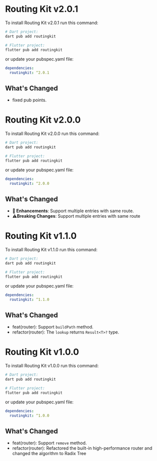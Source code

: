 # Routing Kit v2.0.1

To install Routing Kit v2.0.1 run this command:

```bash
# Dart project:
dart pub add routingkit

# Flutter project:
flutter pub add routingkit
```

or update your pubspec.yaml file:

```yaml
dependencies:
  routingkit: ^2.0.1
```

## What's Changed

* fixed pub points.

# Routing Kit v2.0.0

To install Routing Kit v2.0.0 run this command:

```bash
# Dart project:
dart pub add routingkit

# Flutter project:
flutter pub add routingkit
```

or update your pubspec.yaml file:

```yaml
dependencies:
  routingkit: ^2.0.0
```

## What's Changed

* **🚀 Enhancements**: Support multiple entries with same route.
* **⚠️Breaking Changes**: Support multiple entries with same route

# Routing Kit v1.1.0

To install Routing Kit v1.1.0 run this command:

```bash
# Dart project:
dart pub add routingkit

# Flutter project:
flutter pub add routingkit
```

or update your pubspec.yaml file:

```yaml
dependencies:
  routingkit: ^1.1.0
```

## What's Changed

* feat(router): Support `buildPath` method.
* refactor(router): The `lookup` returns `Result<T>?` type.


# Routing Kit v1.0.0

To install Routing Kit v1.0.0 run this command:

```bash
# Dart project:
dart pub add routingkit

# Flutter project:
flutter pub add routingkit
```

or update your pubspec.yaml file:

```yaml
dependencies:
  routingkit: ^1.0.0
```

## What's Changed

* feat(router): Support `remove` method.
* refactor(router): Refactored the built-in high-performance router and changed the algorithm to Radix Tree
